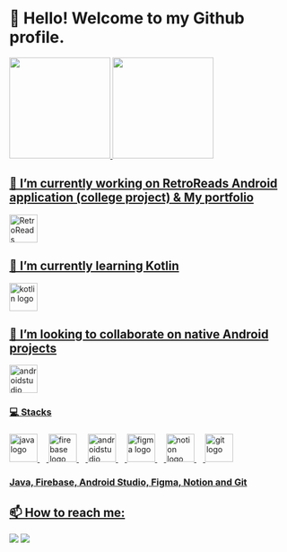 # 👋 Hello! Welcome to my Github profile.

<div>
<a href="https://github.com/LucasQuinalia">
<img loading="lazy" height="180em" src="https://github-readme-stats.vercel.app/api/top-langs/?username=LucasQuinalia&layout=compact&langs_count=7&theme=dracula"/>
<img loading="lazy" height="180em" src="https://github-readme-stats.vercel.app/api?username=LucasQuinalia&show_icons=true&theme=dracula&include_all_commits=true&count_private=true"/>
</div>

## 🔭 I’m currently working on RetroReads Android application (college project) & My portfolio
<div align="left">
  <img height="50em" src="https://imgur.com/DAsGHhe.png" alt="RetroReads"/>
</div>
  
## 🌱 I’m currently learning Kotlin
<div align="left">
  <img src="https://skillicons.dev/icons?i=kotlin" height="50em" alt="kotlin logo"/>
</div>

## 👯 I’m looking to collaborate on native Android projects
<div align="left">
  <img src="https://skillicons.dev/icons?i=androidstudio" height="50em" alt="androidstudio logo"/>
</div>

### 💻 Stacks

###

<div align="left">
  <img src="https://skillicons.dev/icons?i=java" height="50em" alt="java logo"/>
  <img width="12" />
  <img src="https://skillicons.dev/icons?i=firebase" height="50em" alt="firebase logo"/>
  <img width="12" />
  <img src="https://skillicons.dev/icons?i=androidstudio" height="50em" alt="androidstudio logo"/>
  <img width="12" />
  <img src="https://skillicons.dev/icons?i=figma" height="50em" alt="figma logo"/>
  <img width="12" />
  <img src="https://skillicons.dev/icons?i=notion" height="50em" alt="notion logo"/>
  <img width="12"/>
  <img src="https://skillicons.dev/icons?i=git" height="50em" alt="git logo"/>
</div>

### <p align="left">Java, Firebase, Android Studio, Figma, Notion and Git</p>

## 📫 How to reach me:
<div>
  <a href = "mailto:lrgquinalia@gmail.com"><img loading="lazy" src="https://img.shields.io/badge/Gmail-D14836?style=for-the-badge&logo=gmail&logoColor=white" target="_blank"></a>
  <a href="https://www.linkedin.com/in/lucas-quinalia/" target="_blank"><img loading="lazy" src="https://img.shields.io/badge/-LinkedIn-%230077B5?style=for-the-badge&logo=linkedin&logoColor=white" target="_blank"></a>   
</div>
